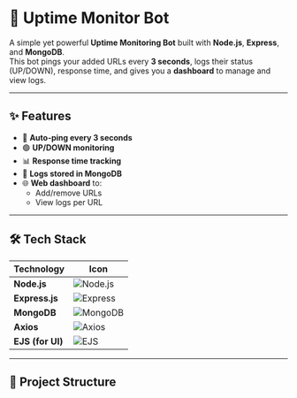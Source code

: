 # 🚀 Uptime Monitor Bot

A simple yet powerful **Uptime Monitoring Bot** built with **Node.js**, **Express**, and **MongoDB**.  
This bot pings your added URLs every **3 seconds**, logs their status (UP/DOWN), response time, and gives you a **dashboard** to manage and view logs.

---

## ✨ Features
- 🔄 **Auto-ping every 3 seconds**  
- 🟢 **UP/DOWN monitoring**  
- 📊 **Response time tracking**  
- 💾 **Logs stored in MongoDB**  
- 🌐 **Web dashboard** to:
  - Add/remove URLs  
  - View logs per URL  

---

## 🛠️ Tech Stack

| Technology | Icon |
|------------|------|
| **Node.js** | ![Node.js](https://img.icons8.com/color/48/000000/nodejs.png) |
| **Express.js** | ![Express](https://img.icons8.com/ios/50/000000/express-js.png) |
| **MongoDB** | ![MongoDB](https://img.icons8.com/color/48/000000/mongodb.png) |
| **Axios** | ![Axios](https://img.icons8.com/color/48/000000/api.png) |
| **EJS (for UI)** | ![EJS](https://img.icons8.com/ios/50/000000/code-file.png) |

---

## 📂 Project Structure
